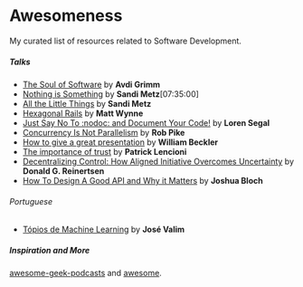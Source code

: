 # Awesomeness

My curated list of resources related to Software Development.

##### Talks

* [The Soul of Software](https://www.youtube.com/watch?v=IgbHzFb1hGw) by **Avdi Grimm**
* [Nothing is Something](https://www.youtube.com/watch?v=LdWMcs9EEOE) by **Sandi Metz**[07:35:00]
* [All the Little Things](https://www.youtube.com/watch?v=8bZh5LMaSmE) by **Sandi Metz**
* [Hexagonal Rails](https://www.youtube.com/watch?v=CGN4RFkhH2M) by **Matt Wynne**
* [Just Say No To :nodoc: and Document Your Code!](https://www.youtube.com/watch?v=tCw7CpRvYOE) by **Loren Segal**
* [Concurrency Is Not Parallelism](https://vimeo.com/49718712) by **Rob Pike**
* [How to give a great presentation](https://www.youtube.com/watch?v=w-U3Nal-DH8) by **William Beckler**
* [The importance of trust](http://www.youtube.com/watch?v=gwj9bMLiV4E) by **Patrick Lencioni**
* [Decentralizing Control: How Aligned Initiative Overcomes Uncertainty](http://vimeo.com/45947817) by **Donald G. Reinertsen**
* [How To Design A Good API and Why it Matters](https://www.youtube.com/watch?v=aAb7hSCtvGw&list=LLlt4ZSW8NUcXLWiB3NMnK_w) by **Joshua Bloch**

###### Portuguese

* [Tópios de Machine Learning](https://www.youtube.com/watch?v=l6L5VzgYyf8&list=PLsdA94XOHZX0oFggXoRivRDhz8YWIchfH) by **José Valim**

##### Inspiration and More

[awesome-geek-podcasts](https://github.com/cv/awesome-geek-podcasts) and [awesome](https://github.com/sindresorhus/awesome).
